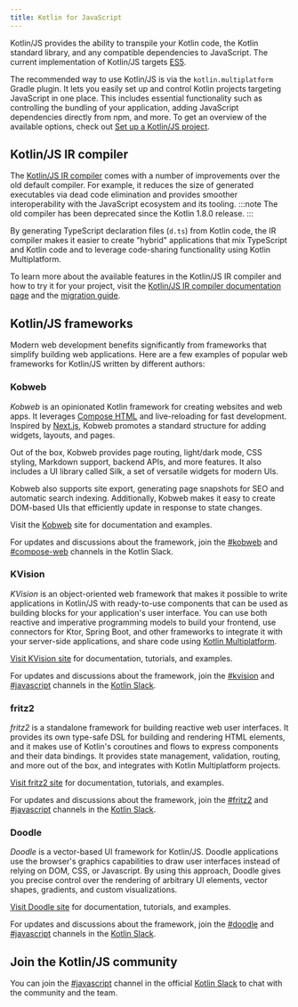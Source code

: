 ```yaml
---
title: Kotlin for JavaScript
---
```



Kotlin/JS provides the ability to transpile your Kotlin code, the Kotlin standard library, and any compatible dependencies
to JavaScript. The current implementation of Kotlin/JS targets [ES5](https://www.ecma-international.org/ecma-262/5.1/).

The recommended way to use Kotlin/JS is via the `kotlin.multiplatform` Gradle plugin. It lets you easily set up and control
Kotlin projects targeting JavaScript in one place. This includes essential functionality
such as controlling the bundling of your application, adding JavaScript dependencies directly from npm, and more.
To get an overview of the available options, check out [Set up a Kotlin/JS project](js-project-setup.md).

## Kotlin/JS IR compiler

The [Kotlin/JS IR compiler](js-ir-compiler.md) comes with a number of improvements over the old default compiler.
For example, it reduces the size of generated executables
via dead code elimination and provides smoother interoperability with the JavaScript ecosystem and its tooling.
:::note
The old compiler has been deprecated since the Kotlin 1.8.0 release.
:::

By generating TypeScript declaration files (`d.ts`) from Kotlin code, the IR compiler makes it easier to create "hybrid"
applications that mix TypeScript and Kotlin code and to leverage code-sharing functionality using Kotlin Multiplatform.

To learn more about the available features in the Kotlin/JS IR compiler and how to try it for your project, visit the
[Kotlin/JS IR compiler documentation page](js-ir-compiler.md) and the [migration guide](js-ir-migration.md).

## Kotlin/JS frameworks

Modern web development benefits significantly from frameworks that simplify building web applications.
Here are a few examples of popular web frameworks for Kotlin/JS written by different authors:

### Kobweb

_Kobweb_ is an opinionated Kotlin framework for creating websites and web apps. It leverages [Compose HTML](https://github.com/JetBrains/compose-multiplatform?tab=readme-ov-file#compose-html) and
live-reloading for fast development. Inspired by [Next.js](https://nextjs.org/), Kobweb promotes a standard structure for adding widgets, layouts,
and pages.

Out of the box, Kobweb provides page routing, light/dark mode, CSS styling, Markdown support, backend APIs, and more features.
It also includes a UI library called Silk, a set of versatile widgets for modern UIs. 

Kobweb also supports site export, generating page snapshots
for SEO and automatic search indexing. Additionally, Kobweb makes it easy to create DOM-based UIs that efficiently update in response to state changes.

Visit the [Kobweb](https://kobweb.varabyte.com/) site for documentation and examples.

For updates and discussions about the framework, join the [#kobweb](https://kotlinlang.slack.com/archives/C04RTD72RQ8) and
[#compose-web](https://kotlinlang.slack.com/archives/C01F2HV7868) channels in the Kotlin Slack.

### KVision

_KVision_ is an object-oriented web framework that makes it possible to write applications in Kotlin/JS with ready-to-use components
that can be used as building blocks for your application's user interface. You can use both reactive and imperative programming
models to build your frontend, use connectors for Ktor, Spring Boot, and other frameworks to integrate it with your server-side
applications, and share code using [Kotlin Multiplatform](multiplatform-intro.md).

[Visit KVision site](https://kvision.io) for documentation, tutorials, and examples.

For updates and discussions about the framework, join the [#kvision](https://kotlinlang.slack.com/messages/kvision) and
[#javascript](https://kotlinlang.slack.com/archives/C0B8L3U69) channels in the [Kotlin Slack](https://surveys.jetbrains.com/s3/kotlin-slack-sign-up).

### fritz2

_fritz2_ is a standalone framework for building reactive web user interfaces. It provides its own type-safe DSL for building
and rendering HTML elements, and it makes use of Kotlin's coroutines and flows to express components and their data bindings.
It provides state management, validation, routing, and more out of the box, and integrates with Kotlin Multiplatform projects.

[Visit fritz2 site](https://www.fritz2.dev) for documentation, tutorials, and examples.

For updates and discussions about the framework, join the [#fritz2](https://kotlinlang.slack.com/messages/fritz2) and
[#javascript](https://kotlinlang.slack.com/archives/C0B8L3U69) channels in the [Kotlin Slack](https://surveys.jetbrains.com/s3/kotlin-slack-sign-up).

### Doodle

_Doodle_ is a vector-based UI framework for Kotlin/JS. Doodle applications use the browser's graphics capabilities to draw
user interfaces instead of relying on DOM, CSS, or Javascript. By using this approach, Doodle gives you precise control
over the rendering of arbitrary UI elements, vector shapes, gradients, and custom visualizations.

[Visit Doodle site](https://nacular.github.io/doodle/) for documentation, tutorials, and examples.

For updates and discussions about the framework, join the [#doodle](https://kotlinlang.slack.com/messages/doodle) and
[#javascript](https://kotlinlang.slack.com/archives/C0B8L3U69) channels in the [Kotlin Slack](https://surveys.jetbrains.com/s3/kotlin-slack-sign-up).

## Join the Kotlin/JS community

You can join the [#javascript](https://kotlinlang.slack.com/archives/C0B8L3U69) channel in the official [Kotlin Slack](https://surveys.jetbrains.com/s3/kotlin-slack-sign-up)
to chat with the community and the team.